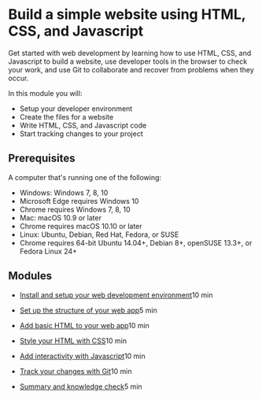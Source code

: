 # Build a simple website using HTML, CSS, and Javascript

Get started with web development by learning how to use HTML, CSS, and Javascript to build a website, use developer tools in the browser to check your work, and use Git to collaborate and recover from problems when they occur.

In this module you will:

- Setup your developer environment
- Create the files for a website
- Write HTML, CSS, and Javascript code
- Start tracking changes to your project

## Prerequisites

A computer that's running one of the following:

- Windows: Windows 7, 8, 10
- Microsoft Edge requires Windows 10
- Chrome requires Windows 7, 8, 10
- Mac: macOS 10.9 or later
- Chrome requires macOS 10.10 or later
- Linux: Ubuntu, Debian, Red Hat, Fedora, or SUSE
- Chrome requires 64-bit Ubuntu 14.04+, Debian 8+, openSUSE 13.3+, or Fedora Linux 24+

## Modules

- [Install and setup your web development environment](https://docs.microsoft.com/en-us/learn/modules/build-simple-website/1-installation-and-setup)10 min

- [Set up the structure of your web app](https://docs.microsoft.com/en-us/learn/modules/build-simple-website/2-project-structure)5 min

- [Add basic HTML to your web app](https://docs.microsoft.com/en-us/learn/modules/build-simple-website/3-html-basics)10 min

- [Style your HTML with CSS](https://docs.microsoft.com/en-us/learn/modules/build-simple-website/4-css-basics)10 min

- [Add interactivity with Javascript](https://docs.microsoft.com/en-us/learn/modules/build-simple-website/5-javascript-basics)10 min

- [Track your changes with Git](https://docs.microsoft.com/en-us/learn/modules/build-simple-website/6-tracking-changes)10 min

- [Summary and knowledge check](https://docs.microsoft.com/en-us/learn/modules/build-simple-website/7-summary-and-knowledge-check)5 min

  